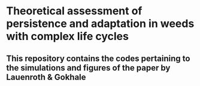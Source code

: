 # Theoretical assessment of persistence and adaptation in weeds with complex life cycles

## This repository contains the codes pertaining to the simulations and figures of the paper by Lauenroth & Gokhale
